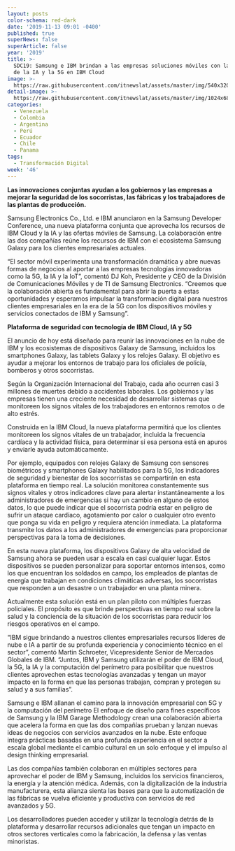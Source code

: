 ```yaml
---
layout: posts
color-schema: red-dark
date: '2019-11-13 09:01 -0400'
published: true
superNews: false
superArticle: false
year: '2019'
title: >-
  SDC19: Samsung e IBM brindan a las empresas soluciones móviles con la potencia
  de la IA y la 5G en IBM Cloud
image: >-
  https://raw.githubusercontent.com/itnewslat/assets/master/img/540x320/SDC19-p.jpg
detail-image: >-
  https://raw.githubusercontent.com/itnewslat/assets/master/img/1024x680/SDC19-g.jpg
categories:
  - Venezuela
  - Colombia
  - Argentina
  - Perú
  - Ecuador
  - Chile
  - Panama
tags:
  - Transformación Digital
week: '46'
---
```

**Las innovaciones conjuntas ayudan a los gobiernos y las empresas a mejorar la seguridad de los socorristas, las fábricas y los trabajadores de las plantas de producción.**

Samsung Electronics Co., Ltd. e IBM anunciaron en la Samsung Developer Conference, una nueva  plataforma conjunta que aprovecha los recursos de IBM Cloud y la IA y las ofertas móviles de Samsung. La colaboración entre las dos compañías reúne los recursos de IBM con el ecosistema Samsung Galaxy para los clientes empresariales actuales.

“El sector móvil experimenta una transformación dramática y abre nuevas formas de negocios al aportar a las empresas tecnologías innovadoras como la 5G, la IA y la IoT”, comentó DJ Koh, Presidente y CEO de la División de Comunicaciones Móviles y de TI de Samsung Electronics. “Creemos que la colaboración abierta es fundamental para abrir la puerta a estas oportunidades y esperamos impulsar la transformación digital para nuestros clientes empresariales en la era de la 5G con los dispositivos móviles y servicios conectados de IBM y Samsung”.

**Plataforma de seguridad con tecnología de IBM Cloud, IA y 5G**

El anuncio de hoy está diseñado para reunir las innovaciones en la nube de IBM y los ecosistemas de dispositivos Galaxy de Samsung, incluidos los smartphones Galaxy, las tablets Galaxy y los relojes Galaxy. El objetivo es ayudar a mejorar los entornos de trabajo para los oficiales de policía, bomberos y otros socorristas.

Según la Organización Internacional del Trabajo, cada año ocurren casi 3 millones de muertes debido a accidentes laborales. Los gobiernos y las empresas tienen una creciente necesidad de desarrollar sistemas que monitoreen los signos vitales de los trabajadores en entornos remotos o de alto estrés.

Construida en la IBM Cloud, la nueva plataforma permitirá que los clientes monitoreen los signos vitales de un trabajador, incluida la frecuencia cardíaca y la actividad física, para determinar si esa persona está en apuros y enviarle ayuda automáticamente.

Por ejemplo, equipados con relojes Galaxy de Samsung con sensores biométricos y smartphones Galaxy habilitados para la 5G, los indicadores de seguridad y bienestar de los socorristas se compartirán en esta plataforma en tiempo real. La solución monitorea constantemente sus signos vitales y otros indicadores clave para alertar instantáneamente a los administradores de emergencias si hay un cambio en alguno de estos datos, lo que puede indicar que el socorrista podría estar en peligro de sufrir un ataque cardíaco, agotamiento por calor o cualquier otro evento que ponga su vida en peligro y requiera atención inmediata. La plataforma transmite los datos a los administradores de emergencias para proporcionar perspectivas para la toma de decisiones.

En esta nueva plataforma, los dispositivos Galaxy de alta velocidad de Samsung ahora se pueden usar a escala en casi cualquier lugar. Estos dispositivos se pueden personalizar para soportar entornos intensos, como los que encuentran los soldados en campo, los empleados de plantas de energía que trabajan en condiciones climáticas adversas, los socorristas que responden a un desastre o un trabajador en una planta minera.

Actualmente esta solución está en un plan piloto con múltiples fuerzas policiales. El propósito es que brinde perspectivas en tiempo real sobre la salud y la conciencia de la situación de los socorristas para reducir los riesgos operativos en el campo.

“IBM sigue brindando a nuestros clientes empresariales recursos líderes de nube e IA a partir de su profunda experiencia y conocimiento técnico en el sector”, comentó Martin Schroeter, Vicepresidente Senior de Mercados Globales de IBM. “Juntos, IBM y Samsung utilizarán el poder de IBM Cloud, la 5G, la IA y la computación del perímetro para posibilitar que nuestros clientes aprovechen estas tecnologías avanzadas y tengan un mayor impacto en la forma en que las personas trabajan, compran y protegen su salud y a sus familias”.

Samsung e IBM allanan el camino para la innovación empresarial con 5G y la computación del perímetro
El enfoque de diseño para fines específicos de Samsung y la IBM Garage Methodology crean una colaboración abierta que acelera la forma en que las dos compañías prueban y lanzan nuevas ideas de negocios con servicios avanzados en la nube. Este enfoque integra prácticas basadas en una profunda experiencia en el sector a escala global mediante el cambio cultural en un solo enfoque y el impulso al design thinking empresarial.

Las dos compañías también colaboran en múltiples sectores para aprovechar el poder de IBM y Samsung, incluidos los servicios financieros, la energía y la atención médica. Además, con la digitalización de la industria manufacturera, esta alianza sienta las bases para que la automatización de las fábricas se vuelva eficiente y productiva con servicios de red avanzados y 5G.

Los desarrolladores pueden acceder y utilizar la tecnología detrás de la plataforma y desarrollar recursos adicionales que tengan un impacto en otros sectores verticales como la fabricación, la defensa y las ventas minoristas.